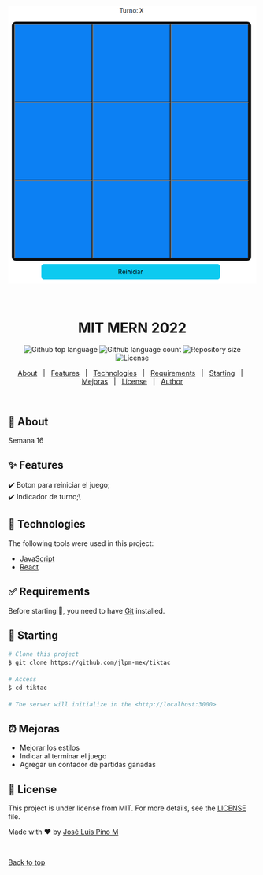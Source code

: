 <div align="center" id="top"> 
  <img src="./.github/app.gif" alt="MIT MERN 2022" />

  &#xa0;

  <!-- <a href="https://mitmern2022.netlify.app">Demo</a> -->
</div>

<h1 align="center">MIT MERN 2022</h1>

<p align="center">
  <img alt="Github top language" src="https://img.shields.io/github/languages/top/jlpm-mex/tiktac?color=56BEB8">

  <img alt="Github language count" src="https://img.shields.io/github/languages/count/jlpm-mex/tiktac?color=56BEB8">

  <img alt="Repository size" src="https://img.shields.io/github/repo-size/jlpm-mex/tiktac?color=56BEB8">

  <img alt="License" src="https://img.shields.io/github/license/jlpm-mex/tiktac?color=56BEB8">

  <!-- <img alt="Github issues" src="https://img.shields.io/github/issues/jlpm-mex/tiktac?color=56BEB8" /> -->

  <!-- <img alt="Github forks" src="https://img.shields.io/github/forks/jlpm-mex/tiktac?color=56BEB8" /> -->

  <!-- <img alt="Github stars" src="https://img.shields.io/github/stars/jlpm-mex/tiktac?color=56BEB8" /> -->
</p>

<!-- Status -->

<!-- <h4 align="center"> 
	🚧  MIT MERN 2022 🚀 Under construction...  🚧
</h4> 

<hr> -->

<p align="center">
  <a href="#dart-about">About</a> &#xa0; | &#xa0; 
  <a href="#sparkles-features">Features</a> &#xa0; | &#xa0;
  <a href="#rocket-technologies">Technologies</a> &#xa0; | &#xa0;
  <a href="#white_check_mark-requirements">Requirements</a> &#xa0; | &#xa0;
  <a href="#checkered_flag-starting">Starting</a> &#xa0; | &#xa0;
  <a href="#alarm_clock-mejoras">Mejoras</a> &#xa0; | &#xa0;
  <a href="#memo-license">License</a> &#xa0; | &#xa0;
  <a href="https://github.com/jlpm-mex" target="_blank">Author</a>
</p>

<br>

## :dart: About ##

Semana 16

## :sparkles: Features ##

:heavy_check_mark: Boton para reiniciar el juego;\
:heavy_check_mark: Indicador de turno;\

## :rocket: Technologies ##

The following tools were used in this project:

- [JavaScript](https://developer.mozilla.org/en-US/docs/Web/JavaScript)
- [React](https://pt-br.reactjs.org/)


## :white_check_mark: Requirements ##

Before starting :checkered_flag:, you need to have [Git](https://git-scm.com) installed.

## :checkered_flag: Starting ##

```bash
# Clone this project
$ git clone https://github.com/jlpm-mex/tiktac

# Access
$ cd tiktac

# The server will initialize in the <http://localhost:3000>
```

## :alarm_clock: Mejoras ##

- Mejorar los estilos
- Indicar al terminar el juego
- Agregar un contador de partidas ganadas

## :memo: License ##

This project is under license from MIT. For more details, see the [LICENSE](LICENSE.md) file.


Made with :heart: by <a href="https://github.com/jlpm-mex" target="_blank">José Luis Pino M</a>

&#xa0;

<a href="#top">Back to top</a>
